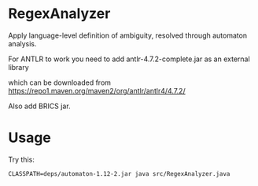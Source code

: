# RegexAnalyzer

Apply language-level definition of ambiguity, resolved through automaton analysis.

For ANTLR to work you need to add antlr-4.7.2-complete.jar as an external library

which can be downloaded from https://repo1.maven.org/maven2/org/antlr/antlr4/4.7.2/


Also add BRICS jar.
# Usage

Try this:

```
CLASSPATH=deps/automaton-1.12-2.jar java src/RegexAnalyzer.java  
```
